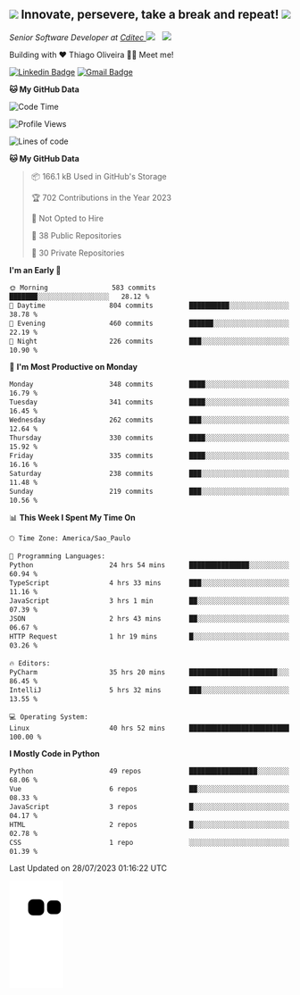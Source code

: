 <h2><img src="https://emojis.slackmojis.com/emojis/images/1531849430/4246/blob-sunglasses.gif?1531849430" width="30"/> Innovate, persevere, take a break and repeat! <img src="https://media.giphy.com/media/12oufCB0MyZ1Go/giphy.gif" width="50"></h2>
<img align='right' src="https://media.giphy.com/media/M9gbBd9nbDrOTu1Mqx/giphy.gif" width="230">
<p><em>Senior Software Developer at <a href="https://www.cditec.com.br/">Cditec
</a><img src="https://media.giphy.com/media/WUlplcMpOCEmTGBtBW/giphy.gif" width="30"> 
</em></p>



Building with ❤️ Thiago Oliveira 👋🏽 Meet me!

[![Linkedin Badge](https://img.shields.io/badge/-Thiago-blue?style=flat-square&logo=Linkedin&logoColor=white&link=https://www.linkedin.com/in/tgmarinho/)](https://www.linkedin.com/in/thiagoceconelo/) 
[![Gmail Badge](https://img.shields.io/badge/-thiceconelo@gmail.com-c14438?style=flat-square&logo=Gmail&logoColor=white&link=mailto:thiceconelo@gmail.com)](mailto:thiceconelo@gmail.com)

</em></p>

<!-- <span style="height ">
![Anurag's GitHub stats](https://github-readme-stats.vercel.app/api?username=arthurspk&show_icons=true&theme=tokyonight)
</span> -->

**🐱 My GitHub Data** 
<!--START_SECTION:waka-->
![Code Time](http://img.shields.io/badge/Code%20Time-350%20hrs%2057%20mins-blue)

![Profile Views](http://img.shields.io/badge/Profile%20Views-0-blue)

![Lines of code](https://img.shields.io/badge/From%20Hello%20World%20I%27ve%20Written-3.5%20million%20lines%20of%20code-blue)

**🐱 My GitHub Data** 

> 📦 166.1 kB Used in GitHub's Storage 
 > 
> 🏆 702 Contributions in the Year 2023
 > 
> 🚫 Not Opted to Hire
 > 
> 📜 38 Public Repositories 
 > 
> 🔑 30 Private Repositories 
 > 
**I'm an Early 🐤** 

```text
🌞 Morning                583 commits         ███████░░░░░░░░░░░░░░░░░░   28.12 % 
🌆 Daytime                804 commits         ██████████░░░░░░░░░░░░░░░   38.78 % 
🌃 Evening                460 commits         ██████░░░░░░░░░░░░░░░░░░░   22.19 % 
🌙 Night                  226 commits         ███░░░░░░░░░░░░░░░░░░░░░░   10.90 % 
```
📅 **I'm Most Productive on Monday** 

```text
Monday                   348 commits         ████░░░░░░░░░░░░░░░░░░░░░   16.79 % 
Tuesday                  341 commits         ████░░░░░░░░░░░░░░░░░░░░░   16.45 % 
Wednesday                262 commits         ███░░░░░░░░░░░░░░░░░░░░░░   12.64 % 
Thursday                 330 commits         ████░░░░░░░░░░░░░░░░░░░░░   15.92 % 
Friday                   335 commits         ████░░░░░░░░░░░░░░░░░░░░░   16.16 % 
Saturday                 238 commits         ███░░░░░░░░░░░░░░░░░░░░░░   11.48 % 
Sunday                   219 commits         ███░░░░░░░░░░░░░░░░░░░░░░   10.56 % 
```


📊 **This Week I Spent My Time On** 

```text
🕑︎ Time Zone: America/Sao_Paulo

💬 Programming Languages: 
Python                   24 hrs 54 mins      ███████████████░░░░░░░░░░   60.94 % 
TypeScript               4 hrs 33 mins       ███░░░░░░░░░░░░░░░░░░░░░░   11.16 % 
JavaScript               3 hrs 1 min         ██░░░░░░░░░░░░░░░░░░░░░░░   07.39 % 
JSON                     2 hrs 43 mins       ██░░░░░░░░░░░░░░░░░░░░░░░   06.67 % 
HTTP Request             1 hr 19 mins        █░░░░░░░░░░░░░░░░░░░░░░░░   03.26 % 

🔥 Editors: 
PyCharm                  35 hrs 20 mins      ██████████████████████░░░   86.45 % 
IntelliJ                 5 hrs 32 mins       ███░░░░░░░░░░░░░░░░░░░░░░   13.55 % 

💻 Operating System: 
Linux                    40 hrs 52 mins      █████████████████████████   100.00 % 
```

**I Mostly Code in Python** 

```text
Python                   49 repos            █████████████████░░░░░░░░   68.06 % 
Vue                      6 repos             ██░░░░░░░░░░░░░░░░░░░░░░░   08.33 % 
JavaScript               3 repos             █░░░░░░░░░░░░░░░░░░░░░░░░   04.17 % 
HTML                     2 repos             █░░░░░░░░░░░░░░░░░░░░░░░░   02.78 % 
CSS                      1 repo              ░░░░░░░░░░░░░░░░░░░░░░░░░   01.39 % 
```




 Last Updated on 28/07/2023 01:16:22 UTC
<!--END_SECTION:waka-->

![Snake animation](https://github.com/rafaballerini/rafaballerini/blob/output/github-contribution-grid-snake.svg)


<!---
ceconelo/ceconelo is a ✨ special ✨ repository because its `README.md` (this file) appears on your GitHub profile.
You can click the Preview link to take a look at your changes.
--->
